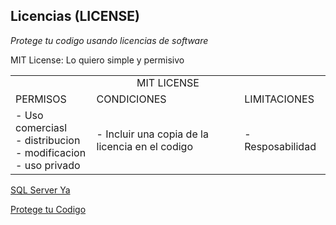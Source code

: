 ## Licencias (LICENSE)

_Protege tu codigo usando licencias de software_


MIT License: Lo quiero simple y permisivo

<table>
<tr>
	<tr>
		<td colspan="3" align="center">MIT LICENSE</td>
	</tr>
	<td>PERMISOS</td>
	<td>CONDICIONES</td>
	<td>LIMITACIONES</td>
</tr>

<tr>
	<td> - Uso comerciasl<br> 
		 - distribucion<br> 
		 - modificacion<br> 
		 - uso privado<br>
	</td>
	<td> - Incluir una copia de la licencia en el codigo</td>
	<td> - Resposabilidad</td>
</tr>
</table>




 <td> <a href="https://www.tutorialesprogramacionya.com/sqlserverya/"> SQL Server Ya </a></td>


[Protege tu Codigo](https://platzi.com/blog/licencias-de-software/)